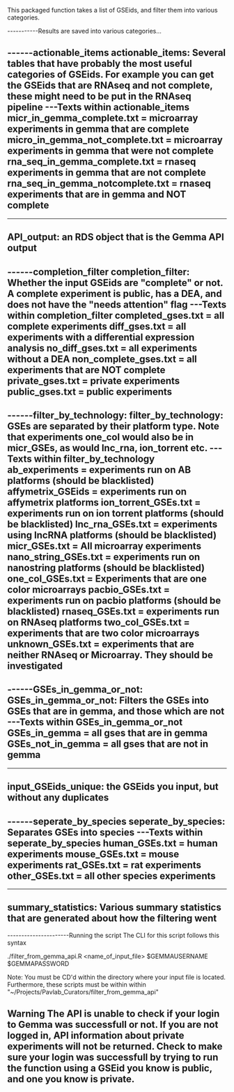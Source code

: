 This packaged function takes a list of GSEids, and filter them into various categories.


-----------Results are saved into various categories...

------actionable_items
actionable_items: Several tables that have probably the most useful categories of GSEids. For example you can get the GSEids that are RNAseq and not complete, these might need to be put in the RNAseq pipeline
---Texts within actionable_items
micr_in_gemma_complete.txt = microarray experiments in gemma that are complete
micro_in_gemma_not_complete.txt = microarray experiments in gemma that were not complete
rna_seq_in_gemma_complete.txt = rnaseq experiments in gemma that are not complete
rna_seq_in_gemma_notcomplete.txt = rnaseq experiments that are in gemma and NOT complete
---------------------------------------

---------------------------------------
API_output: an RDS object that is the Gemma API output
---------------------------------------

------completion_filter
completion_filter: Whether the input GSEids are "complete" or not. A complete experiment is public, has a DEA, and does not have the "needs attention" flag
---Texts within completion_filter
completed_gses.txt = all complete experiments
diff_gses.txt = all experiments with a differential expression analysis
no_diff_gses.txt = all experiments without a DEA
non_complete_gses.txt = all experiments that are NOT complete
private_gses.txt = private experiments
public_gses.txt = public experiments
---------------------------------------

------filter_by_technology:
filter_by_technology: GSEs are separated by their platform type. Note that experiments one_col would also be in micr_GSEs, as would lnc_rna, ion_torrent etc.
---Texts within filter_by_technology
ab_experiments = experiments run on AB platforms (should be blacklisted)
affymetrix_GSEids = experiments run on affymetrix platforms
ion_torrent_GSEs.txt = experiments run on ion torrent platforms (should be blacklisted)
lnc_rna_GSEs.txt = experiments using lncRNA platforms (should be blacklisted)
micr_GSEs.txt = All microarray experiments
nano_string_GSEs.txt = experiments run on nanostring platforms (should be blacklisted)
one_col_GSEs.txt = Experiments that are one color microarrays
pacbio_GSEs.txt = experiments run on pacbio platforms (should be blacklisted)
rnaseq_GSEs.txt = experiments run on RNAseq platforms
two_col_GSEs.txt = experiments that are two color microarrays
unknown_GSEs.txt = experiments that are neither RNAseq or Microarray. They should be investigated
---------------------------------------

------GSEs_in_gemma_or_not:
GSEs_in_gemma_or_not: Filters the GSEs into GSEs that are in gemma, and those which are not
---Texts within GSEs_in_gemma_or_not
GSEs_in_gemma = all gses that are in gemma
GSEs_not_in_gemma = all gses that are not in gemma
---------------------------------------

---------------------------------------
input_GSEids_unique: the GSEids you input, but without any duplicates
---------------------------------------

------seperate_by_species
seperate_by_species: Separates GSEs into species
---Texts within seperate_by_species
human_GSEs.txt = human experiments
mouse_GSEs.txt = mouse experiments
rat_GSEs.txt = rat experiments
other_GSEs.txt = all other species experiments
---------------------------------------

---------------------------------------
summary_statistics: Various summary statistics that are generated about how the filtering went
---------------------------------------



----------------------Running the script
The CLI for this script follows this syntax

./filter_from_gemma_api.R <name_of_input_file> $GEMMAUSERNAME $GEMMAPASSWORD

Note: You must be CD'd within the directory where your input file is located. Furthermore, these scripts must be within within "~/Projects/Pavlab_Curators/filter_from_gemma_api"

**Warning** The API is unable to check if your login to Gemma was successfull or not. If you are not logged in, API information about private experiments will not be returned. Check to make sure your login was successfull by trying to run the function using a GSEid you know is public, and one you know is private.
-----------------------------------------




